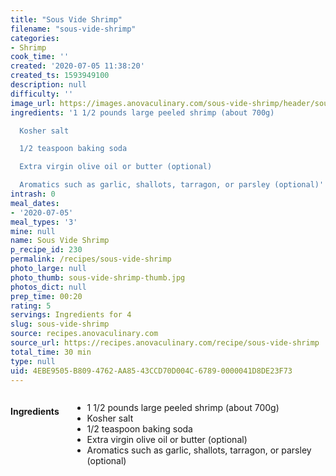 ```yaml
---
title: "Sous Vide Shrimp"
filename: "sous-vide-shrimp"
categories:
- Shrimp
cook_time: ''
created: '2020-07-05 11:38:20'
created_ts: 1593949100
description: null
difficulty: ''
image_url: https://images.anovaculinary.com/sous-vide-shrimp/header/sous-vide-shrimp-header-og.jpg
ingredients: '1 1/2 pounds large peeled shrimp (about 700g)

  Kosher salt

  1/2 teaspoon baking soda

  Extra virgin olive oil or butter (optional)

  Aromatics such as garlic, shallots, tarragon, or parsley (optional)'
intrash: 0
meal_dates:
- '2020-07-05'
meal_types: '3'
mine: null
name: Sous Vide Shrimp
p_recipe_id: 230
permalink: /recipes/sous-vide-shrimp
photo_large: null
photo_thumb: sous-vide-shrimp-thumb.jpg
photos_dict: null
prep_time: 00:20
rating: 5
servings: Ingredients for 4
slug: sous-vide-shrimp
source: recipes.anovaculinary.com
source_url: https://recipes.anovaculinary.com/recipe/sous-vide-shrimp
total_time: 30 min
type: null
uid: 4EBE9505-B809-4762-AA85-43CCD70D004C-6789-0000041D8DE23F73
---
```

<div class="large-8 medium-7 columns" id="writeup">	</div><!-- #writeup -->
</div><!-- #row-one -->
<div class="row" id="row-two">	<div class="medium-4 small-5 columns" id="ingredients"><h4>Ingredients</h4><div class="box box-ingredients content"><ul>
<li>1 1/2 pounds large peeled shrimp (about 700g)</li>
<li>Kosher salt</li>
<li>1/2 teaspoon baking soda</li>
<li>Extra virgin olive oil or butter (optional)</li>
<li>Aromatics such as garlic, shallots, tarragon, or parsley (optional)</li>
</ul>
</div>	</div>	<div class="medium-6 small-7 columns" id="directions">	</div>